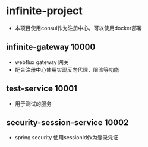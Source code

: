 # infinite-project 
- 本项目使用consul作为注册中心，可以使用docker部署

## infinite-gateway 10000 
- webflux gateway 网关
- 配合注册中心使用实现反向代理，限流等功能

## test-service 10001
- 用于测试的服务

## security-session-service 10002
- spring security 使用sessionId作为登录凭证